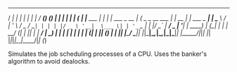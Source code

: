    _____      _              _       _              _____ _           _ _       _             _ 
  / ____|    | |            | |     | |            / ____(_)         (_) |     | |           | |
 | (___   ___| |__   ___  __| |_   _| | ___ _ __  | (___  _ _ __ ___  _| | __ _| |_ ___  _ __| |
  \___ \ / __| '_ \ / _ \/ _` | | | | |/ _ \ '__|  \___ \| | '_ ` _ \| | |/ _` | __/ _ \| '__| |
  ____) | (__| | | |  __/ (_| | |_| | |  __/ |     ____) | | | | | | | | | (_| | || (_) | |  |_|
 |_____/ \___|_| |_|\___|\__,_|\__,_|_|\___|_|    |_____/|_|_| |_| |_|_|_|\__,_|\__\___/|_|  (_)
                                                                                                


Simulates the job scheduling processes of a CPU. Uses the banker's algorithm to avoid dealocks.
